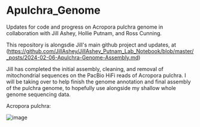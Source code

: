 # Apulchra_Genome
Updates for code and progress on Acropora pulchra genome in collaboration with Jill Ashey, Hollie Putnam, and Ross Cunning. 

This repository is alongsdie Jill's main github project and updates, at (https://github.com/JillAshey/JillAshey_Putnam_Lab_Notebook/blob/master/_posts/2024-02-06-Apulchra-Genome-Assembly.md)

Jill has completed the initial assembly, cleaning, and removal of mitochondrial sequences on the PacBio HiFi reads of Acropora pulchra. I will be taking over to help finish the genome annotation and final assembly of the pulchra genome, to hopefully use alongside my shallow whole genome sequencing data. 

Acropora pulchra: 


![image](https://github.com/TrinityConn/Apulchra_Genome/assets/28198864/6f250119-453f-4ef4-9363-918ef459a1e6)


